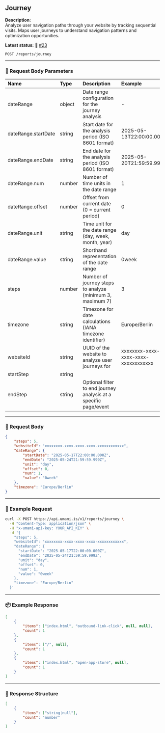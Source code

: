 ## Journey
<!-- testable: t| startStep          | string            | Optional filter to start journey analysis from a specific page/event |                     | no       |ue -->
<!-- expectedStatus: 200 -->
**Description:**  
Analyze user navigation paths through your website by tracking sequential visits.
Maps user journeys to understand navigation patterns and optimization opportunities.

**Latest status:** <!--status-->🚨 [#23](https://github.com/ceviixx/umami-api-docs/issues/23)<!--status-end-->

```
POST /reports/journey
```

---

### 📩 Request Body Parameters
| Name               | Type              | Description                                                 | Example             | Required |
| :----------------- | :---------------- | :---------------------------------------------------------- | :------------------ | :------: |
| dateRange          | object            | Date range configuration for the journey analysis          | -                   | yes      |
| dateRange.startDate| string            | Start date for the analysis period (ISO 8601 format)       | 2025-05-13T22:00:00.000Z| yes  |
| dateRange.endDate  | string            | End date for the analysis period (ISO 8601 format)         | 2025-05-20T21:59:59.999Z| yes  |
| dateRange.num      | number            | Number of time units in the date range                     | 1                   | yes      |
| dateRange.offset   | number            | Offset from current date (0 = current period)              | 0                   | yes      |
| dateRange.unit     | string            | Time unit for the date range (day, week, month, year)      | day                 | yes      |
| dateRange.value    | string            | Shorthand representation of the date range                  | 0week               | yes      |
| steps              | number            | Number of journey steps to analyze (minimum 3, maximum 7)  | 3                   | yes      |
| timezone           | string            | Timezone for date calculations (IANA timezone identifier)  | Europe/Berlin       | yes      |
| websiteId          | string            | UUID of the website to analyze user journeys for           | xxxxxxxx-xxxx-xxxx-xxxx-xxxxxxxxxxxx          | yes      |
| startStep          | string            |                                                             |                     | no       |
| endStep            | string            | Optional filter to end journey analysis at a specific page/event |                     | no       |

---

### 📨 Request Body
```json
{
    "steps": 5,
    "websiteId": "xxxxxxxx-xxxx-xxxx-xxxx-xxxxxxxxxxxx",
    "dateRange": {
        "startDate": "2025-05-17T22:00:00.000Z",
        "endDate": "2025-05-24T21:59:59.999Z",
        "unit": "day",
        "offset": 0,
        "num": 1,
        "value": "0week"
    },
    "timezone": "Europe/Berlin"
}
```

---

### 🔁 Example Request
```bash
curl -X POST https://api.umami.is/v1/reports/journey \
  -H "Content-Type: application/json" \
  -H "x-umami-api-key: YOUR_API_KEY" \
  -d '{
    "steps": 5,
    "websiteId": "xxxxxxxx-xxxx-xxxx-xxxx-xxxxxxxxxxxx",
    "dateRange": {
      "startDate": "2025-05-17T22:00:00.000Z",
      "endDate": "2025-05-24T21:59:59.999Z",
      "unit": "day",
      "offset": 0,
      "num": 1,
      "value": "0week"
    },
    "timezone": "Europe/Berlin"
  }'
```

---

### 📦 Example Response
```json
[
    {
        "items": ["index.html", "outbound-link-click", null, null],
        "count": 1
    },
    {
        "items": ["/", null],
        "count": 1
    },
    {
        "items": ["index.html", "open-app-store", null],
        "count": 1
    }
]
```

---

### 📘 Response Structure
```json
[
    {
        "items": ["string|null"],
        "count": "number"
    }
]
```
